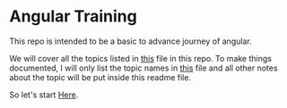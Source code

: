 # Angular Training

This repo is intended to be a basic to advance journey of angular.

We will cover all the topics listed in [this]("./../docs/CourseContent.docx") file in this repo.
To make things documented, I will only list the topic names in [this]("./../docs/CourseContent.docx") file and all other notes about the topic will be put inside this readme file.

So let's start [Here](./docs/chapters/chapter1.md).




